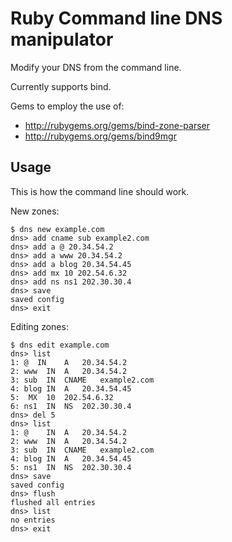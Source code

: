 # Ruby Command line DNS manipulator

Modify your DNS from the command line.

Currently supports bind.

Gems to employ the use of:
* http://rubygems.org/gems/bind-zone-parser
* http://rubygems.org/gems/bind9mgr


## Usage

This is how the command line should work.

New zones:

```
$ dns new example.com
dns> add cname sub example2.com
dns> add a @ 20.34.54.2
dns> add a www 20.34.54.2
dns> add a blog 20.34.54.45
dns> add mx 10 202.54.6.32
dns> add ns ns1 202.30.30.4
dns> save
saved config
dns> exit
```

Editing zones:

```
$ dns edit example.com
dns> list
1: @  IN	A	20.34.54.2
2: www	IN	A	20.34.54.2
3: sub	IN	CNAME	example2.com
4: blog	IN	A	20.34.54.45
5:	MX	10	202.54.6.32
6: ns1	IN	NS	202.30.30.4
dns> del 5
dns> list
1: @	IN	A	20.34.54.2
2: www	IN	A	20.34.54.2
3: sub	IN	CNAME	example2.com
4: blog	IN	A	20.34.54.45
5: ns1	IN	NS	202.30.30.4
dns> save
saved config
dns> flush
flushed all entries
dns> list
no entries
dns> exit
```